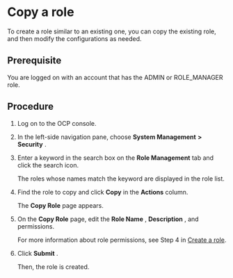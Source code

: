 Copy a role
================================

To create a role similar to an existing one, you can copy the existing role, and then modify the configurations as needed.

**Prerequisite**
-------------------------------------

You are logged on with an account that has the ADMIN or ROLE_MANAGER role.

Procedure
------------------------------

1. Log on to the OCP console.



2. In the left-side navigation pane, choose **System Management** **\>** **Security** .



3. Enter a keyword in the search box on the **Role Management** tab and click the search icon.

   The roles whose names match the keyword are displayed in the role list.


4. Find the role to copy and click **Copy** in the **Actions** column.

   The **Copy Role** page appears.


5. On the **Copy Role** page, edit the **Role Name** , **Description** , and permissions.

   For more information about role permissions, see Step 4 in [Create a role](../10.using-system-management/2.create-role.md).


6. Click **Submit** .

   Then, the role is created.
